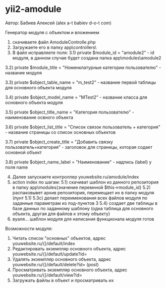 # yii2-amodule
Автор: Бабиев Алексей (alex a-t babiev d-o-t com)

Генератор модуля с объектом и вложением

1) скачиваете файл AmoduleControlle.php
2) Загружаете его в папку app\controllers\
3) В файл исправляете поля:
3.1) private $module_id = "amodule2" - id модуля, в данном случае будет создана папка app\modules\amodule2

3.2) private $module_title = "Номенклатурные категории пользователю" - название модуля

3.3) private $object_table_name = "m_test2" - название первой таблицы для основного объекта модуля

3.4) private $object_model_name = "MTest2" - название класса для основного объекта модуля

3.5) private $object_title_name = "Категория пользователю" - наименование освного объекта

3.6) private $object_list_title = "Список связок пользователь + категория" - название страницы со список основных объектов

3.7) private $object_create_title = "Добавить связку пользователь+категория" - заголовок для страницы, которая содает основной объект

3.8) private $object_name_label = "Наименование" - надпись (label) у поля name

4) Далее запускаете контроллер youwebsite.ru/amodule/index
5) action index по шагам:
5.1) скачиват шаблон из данного репозитория в папку app\modules\{значение перемнной $this->module_id}
5.2) распаковывет архив репозитория, перемещает их в папку модуля (пунт 5.1)
5.3c) делает переименования всех файлов модуля по заданные параметрам из под-пунктов 3
5.4) создает две таблицы в базе данных по заданному шаблону (одна таблица для основного объекта, другая для файлов к этому объекту)
6) вуаля... шаблон модуля для написания функционала модуля готов

Возможности модуля:
1) Читать список "основных" объектов, адрес youwebsite.ru/{}/default/index
2) Редактировать экземпляр основного объекта, адрес youwebsite.ru/{}/default/update?id=
3) Удалять экземпляр основного объекта, адрес youwebsite.ru/{}/default/delete?id= (post)
4) Просматривать экземпляр основного объекта, адрес youwebsite.ru/{}/default/view?id=
5) Загружать файлы в объект и просматривать их



